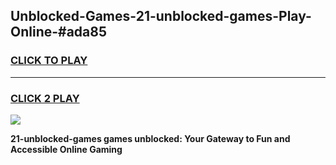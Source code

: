 
## Unblocked-Games-21-unblocked-games-Play-Online-#ada85
<h3>
<a href="https://premium.freeplayer.one?title=21-unblocked-games&ref=27F">CLICK TO PLAY</a></h3>
<hr>

<h3>
<a href="https://premium.freeplayer.one?title=21-unblocked-games&ref=27F">CLICK 2 PLAY</a>
  
</h3>

<a href="https://premium.freeplayer.one?title=21-unblocked-games&ref=27F"><img src="https://clearcache.store/games.png"></a>


**21-unblocked-games games unblocked: Your Gateway to Fun and Accessible Online Gaming**
